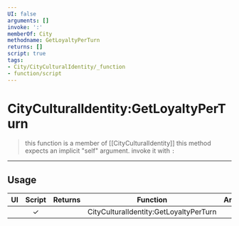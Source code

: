 ```yaml
---
UI: false
arguments: []
invoke: ':'
memberOf: City
methodname: GetLoyaltyPerTurn
returns: []
script: true
tags:
- City/CityCulturalIdentity/_function
- function/script
---
```

# CityCulturalIdentity:GetLoyaltyPerTurn
> this function is a member of [[CityCulturalIdentity]]
> this method expects an implicit "self" argument. invoke it with `:`
-----
## Usage
|  UI | Script | Returns | Function | Arguments |
|:---:|:------:|-------:|:--------:|:---------|
| |✓||CityCulturalIdentity:GetLoyaltyPerTurn||
